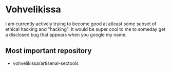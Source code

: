 # Vohvelikissa

I am currently actively trying to become good at atleast some subset of ethical 
hacking and "hacking". It would be super cool to me to someday get a disclosed 
bug that appears when you google my name.

## Most important repository

- vohvelikissa/artisenal-sectools
